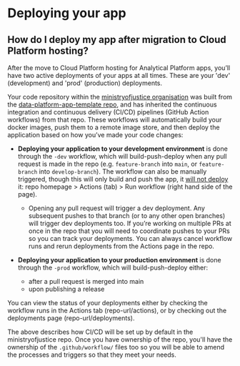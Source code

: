 # Deploying your app

## How do I deploy my app after migration to Cloud Platform hosting?

After the move to Cloud Platform hosting for Analytical Platform apps, you’ll have two active deployments of your apps at all times. These are your 'dev' (development) and 'prod' (production) deployments. 

Your code repository within the [ministryofjustice organisation](https://github.com/ministryofjustice/) was built from the [data-platform-app-template repo](https://github.com/ministryofjustice/data-platform-app-template), and has inherited the continuous integration and continuous delivery (CI/CD) pipelines (GitHub Action workflows) from that repo. These workflows will automatically build your docker images, push them to a remote image store, and then deploy the application based on how you’ve made your code changes:

- **Deploying your application to your development environment** is done through the `-dev` workflow, which will build-push-deploy when any pull request is made in the repo (e.g. `feature-branch` into `main`, or `feature-branch` into `develop-branch`). The workflow can also be manually triggered, though this will only build and push the app, it  <u>will not deploy</u> it: repo homepage > Actions (tab) > Run workflow (right hand side of the page).

  - Opening any pull request will trigger a dev deployment. Any subsequent pushes to that branch (or to any other open branches) will trigger dev deployments too. If you’re working on multiple PRs at once in the repo that you will need to coordinate pushes to your PRs so you can track your deployments. You can always cancel workflow runs and rerun deployments from the Actions page in the repo.

- **Deploying your application to your production environment** is done through the `-prod` workflow, which will build-push-deploy either:
  - after a pull request is merged into main
  - upon publishing a release

You can view the status of your deployments either by checking the workflow runs in the Actions tab (repo-url/actions), or by checking out the deployments page (repo-url/deployments).

The above describes how CI/CD will be set up by default in the ministryofjustice repo. Once you have ownership of the repo, you'll have the ownership of the `.github/workflow/` files too so you will be able to amend the processes and triggers so that they meet your needs.
